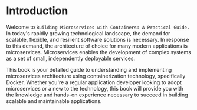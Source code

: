 # **Introduction**

Welcome to `Building Microservices with Containers: A Practical Guide.` In today's rapidly growing technological landscape, the demand for scalable, flexible, and resilient software solutions is necessary. In response to this demand, the architecture of choice for many modern applications is microservices. Microservices enables the development of complex systems as a set of small, independently deployable services.

This book is your detailed guide to understanding and implementing microservices architecture using containerization technology, specifically Docker. Whether you're a regular application developer looking to adopt microservices or a new to the technology, this book will provide you with the knowledge and hands-on experience necessary to succeed in building scalable and maintainable applications.
